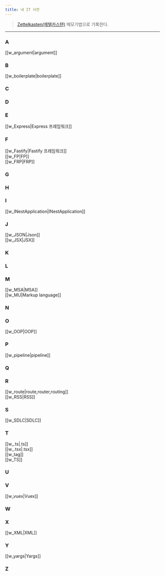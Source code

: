 ```yaml
---
title: 내 IT 사전
---
```


> [Zettelkasten(제텔카스텐)](#) 메모기법으로 기록한다.

---


### A
[[w_argument|argument]]  
### B
[[w_boilerplate|boilerplate]]  

### C

[//]: # ( [Cache]&#40;Cache&#41;)

### D

### E
[[w_Express|Express 프레임워크]]  
### F
[[w_Fastify|Fastify 프레임워크]]  
[[w_FP|FP]]  
[[w_FRP|FRP]]  

### G

### H

### I
[[w_INestApplication|INestApplication]]  
### J
[[w_JSON|Json]]    
[[w_JSX|JSX]]  
### K

### L

### M
[[w_MSA|MSA]]  
[[w_MU|Markup language]]  

### N

### O
[[w_OOP|OOP]]  
### P
[[w_pipeline|pipeline]]  

### Q

### R
[[w_route|route,router,routing]]  
[[w_RSS|RSS]]  
### S
[[w_SDLC|SDLC]]  
### T
[[w_.ts|.ts]]  
[[w_.tsx|.tsx]]  
[[w_tag]]  
[[w_TS]]  
### U

### V
[[w_vuex|Vuex]]  
### W

### X
[[w_XML|XML]]  

### Y
[[w_yargs|Yargs]]  

### Z
